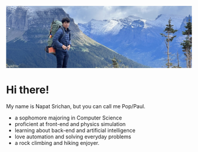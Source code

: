 ![me at glacier national park](./cover.jpeg)

# Hi there!

My name is Napat Srichan, but you can call me Pop/Paul.

- a sophomore majoring in Computer Science
- proficient at front-end and physics simulation
- learning about back-end and artificial intelligence
- love automation and solving everyday problems
- a rock climbing and hiking enjoyer.
